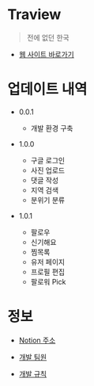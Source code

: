 # Traview

> 전에 없던 한국

- [웹 사이트 바로가기](https://traview.web.app/)

# 업데이트 내역

-   0.0.1

    -   개발 환경 구축

-   1.0.0

    -   구글 로그인
    -   사진 업로드
    -   댓글 작성
    -   지역 검색
    -   분위기 분류

-   1.0.1
    -   팔로우
    -   신기해요
    -   찜목록
    -   유저 페이지
    -   프로필 편집
    -   팔로워 Pick

# 정보

-   [Notion 주소](https://www.notion.so/Home-c7744de696534d0e8c0f3362555f4423)

-   [개발 팀원](https://github.com/dnd-mentee-3rd/dnd-mentee-3rd-8-traview/wiki#%ED%8C%80%EC%9B%90)

-   [개발 규칙](https://github.com/dnd-mentee-3rd/dnd-mentee-3rd-8-traview/wiki/%EA%B0%9C%EB%B0%9C-%EA%B7%9C%EC%B9%99)
